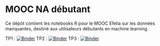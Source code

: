 # MOOC NA débutant
Ce dépôt contient les notebooks R pour le MOOC Efelia sur les données manquantes, destiné aux utilisateurs débutants en machine learning.

TP1 : [![Binder](https://mybinder.org/badge_logo.svg)](https://mybinder.org/v2/gh/AudeSportisse/MOOC_NA_debutant_efelia/HEAD?urlpath=%2Fdoc%2Ftree%2FTP1_MOOC_Debutant.ipynb)
TP2 : [![Binder](https://mybinder.org/badge_logo.svg)](https://mybinder.org/v2/gh/AudeSportisse/MOOC_NA_debutant_efelia/HEAD?urlpath=%2Fdoc%2Ftree%2FTP2_MOOC_Debutant.ipynb)
TP3 : [![Binder](https://mybinder.org/badge_logo.svg)](https://mybinder.org/v2/gh/AudeSportisse/MOOC_NA_debutant_efelia/HEAD?urlpath=%2Fdoc%2Ftree%2FTP3_MOOC_Debutant.ipynb)
